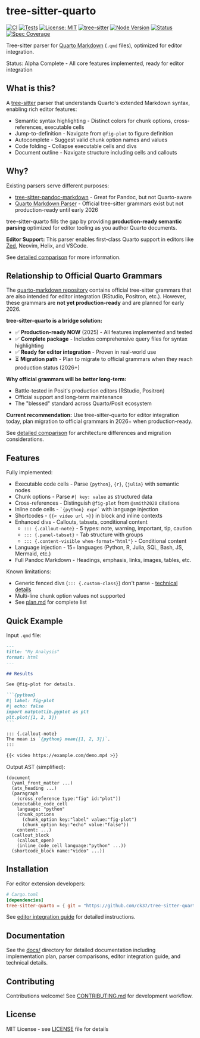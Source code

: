 # tree-sitter-quarto

[![CI](https://github.com/ck37/tree-sitter-quarto/workflows/CI/badge.svg)](https://github.com/ck37/tree-sitter-quarto/actions)
[![Tests](https://img.shields.io/badge/tests-58%2F58%20passing-brightgreen)](https://github.com/ck37/tree-sitter-quarto/actions)
[![License: MIT](https://img.shields.io/badge/License-MIT-blue.svg)](./LICENSE)
[![tree-sitter](https://img.shields.io/badge/tree--sitter-0.21+-orange)](https://tree-sitter.github.io/)
[![Node Version](https://img.shields.io/badge/node-%3E%3D16-brightgreen)](https://nodejs.org/)
[![Status](https://img.shields.io/badge/status-alpha-yellow)](./docs/plan.md)
[![Spec Coverage](https://img.shields.io/badge/spec%20coverage-98%25-brightgreen)](./openspec)

Tree-sitter parser for [Quarto Markdown](https://quarto.org/) (`.qmd` files), optimized for editor integration.

Status: Alpha Complete - All core features implemented, ready for editor integration

## What is this?

A [tree-sitter](https://tree-sitter.github.io/) parser that understands Quarto's extended Markdown syntax, enabling rich editor features:

- Semantic syntax highlighting - Distinct colors for chunk options, cross-references, executable cells
- Jump-to-definition - Navigate from `@fig-plot` to figure definition
- Autocomplete - Suggest valid chunk option names and values
- Code folding - Collapse executable cells and divs
- Document outline - Navigate structure including cells and callouts

## Why?

Existing parsers serve different purposes:
- [tree-sitter-pandoc-markdown](https://github.com/ck37/tree-sitter-pandoc-markdown) - Great for Pandoc, but not Quarto-aware
- [Quarto Markdown Parser](https://github.com/quarto-dev/quarto-markdown) - Official tree-sitter grammars exist but not production-ready until early 2026

tree-sitter-quarto fills the gap by providing **production-ready semantic parsing** optimized for editor tooling as you author Quarto documents.

**Editor Support:** This parser enables first-class Quarto support in editors like [Zed](https://github.com/zed-industries/zed/issues/12406), Neovim, Helix, and VSCode.

See [detailed comparison](./docs/comparison.md) for more information.

## Relationship to Official Quarto Grammars

The [quarto-markdown repository](https://github.com/quarto-dev/quarto-markdown) contains official tree-sitter grammars that are also intended for editor integration (RStudio, Positron, etc.). However, these grammars are **not yet production-ready** and are planned for early 2026.

**tree-sitter-quarto is a bridge solution:**
- ✅ **Production-ready NOW** (2025) - All features implemented and tested
- ✅ **Complete package** - Includes comprehensive query files for syntax highlighting
- ✅ **Ready for editor integration** - Proven in real-world use
- ⏳ **Migration path** - Plan to migrate to official grammars when they reach production status (2026+)

**Why official grammars will be better long-term:**
- Battle-tested in Posit's production editors (RStudio, Positron)
- Official support and long-term maintenance
- The "blessed" standard across Quarto/Posit ecosystem

**Current recommendation:** Use tree-sitter-quarto for editor integration today, plan migration to official grammars in 2026+ when production-ready.

See [detailed comparison](./docs/comparison.md) for architecture differences and migration considerations.

## Features

Fully implemented:

- Executable code cells - Parse `{python}`, `{r}`, `{julia}` with semantic nodes
- Chunk options - Parse `#| key: value` as structured data
- Cross-references - Distinguish `@fig-plot` from `@smith2020` citations
- Inline code cells - `` `{python} expr` `` with language injection
- Shortcodes - `{{< video url >}}` in block and inline contexts
- Enhanced divs - Callouts, tabsets, conditional content
  - `::: {.callout-note}` - 5 types: note, warning, important, tip, caution
  - `::: {.panel-tabset}` - Tab structure with groups
  - `::: {.content-visible when-format="html"}` - Conditional content
- Language injection - 15+ languages (Python, R, Julia, SQL, Bash, JS, Mermaid, etc.)
- Full Pandoc Markdown - Headings, emphasis, links, images, tables, etc.

Known limitations:

- Generic fenced divs (`::: {.custom-class}`) don't parse - [technical details](./docs/generic-fenced-div-limitation.md)
- Multi-line chunk option values not supported
- See [plan.md](./docs/plan.md) for complete list

## Quick Example

Input `.qmd` file:

````markdown
---
title: "My Analysis"
format: html
---

## Results

See @fig-plot for details.

```{python}
#| label: fig-plot
#| echo: false
import matplotlib.pyplot as plt
plt.plot([1, 2, 3])
```

::: {.callout-note}
The mean is `{python} mean([1, 2, 3])`.
:::

{{< video https://example.com/demo.mp4 >}}
````

Output AST (simplified):

```
(document
  (yaml_front_matter ...)
  (atx_heading ...)
  (paragraph
    (cross_reference type:"fig" id:"plot"))
  (executable_code_cell
    language: "python"
    (chunk_options
      (chunk_option key:"label" value:"fig-plot")
      (chunk_option key:"echo" value:"false"))
    content: ...)
  (callout_block
    (callout_open)
    (inline_code_cell language:"python" ...))
  (shortcode_block name:"video" ...))
```

## Installation

For editor extension developers:

```toml
# Cargo.toml
[dependencies]
tree-sitter-quarto = { git = "https://github.com/ck37/tree-sitter-quarto" }
```

See [editor integration guide](./docs/editor-integration.md) for detailed instructions.

## Documentation

See the [docs/](./docs/) directory for detailed documentation including implementation plan, parser comparisons, editor integration guide, and technical details.

## Contributing

Contributions welcome! See [CONTRIBUTING.md](./CONTRIBUTING.md) for development workflow.

## License

MIT License - see [LICENSE](./LICENSE) file for details
